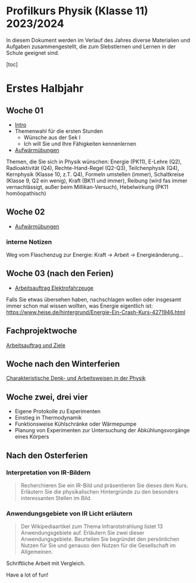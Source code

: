 Profilkurs Physik (Klasse 11) 2023/2024
======================

In diesem Dokument werden im Verlauf des Jahres diverse Materialien und Aufgaben zusammengestellt, die zum Slebstlernen und Lernen in der Schule geeignet sind.

[toc]

# Erstes Halbjahr

## Woche 01

- [Intro](./00_Intro.slides.md)
- Themenwahl für die ersten Stunden
    - Wünsche aus der Sek I
    - Ich will Sie und Ihre Fähigkeiten kennenlernen
- [Aufwärmübungen](./01_Aufgaben_Aufwärmen.md)

Themen, die Sie sich in Physik wünschen: Energie (PK11), E-Lehre (Q2), Radioaktivität (Q4), Rechte-Hand-Regel (Q2-Q3), Teilchenphysik (Q4), Kernphysik (Klasse 10, z.T. Q4), Formeln umstellen (immer), Schaltkreise (Klasse 9, Q2 ein wenig), Kraft (BK11 und immer), Reibung (wird fas immer vernachlässigt, außer beim Millikan-Versuch), Hebelwirkung (PK11 homöopathisch)

## Woche 02
- [Aufwärmübungen](./01_Aufgaben_Aufwärmen.md)

### interne Notizen

Weg vom Flaschenzug zur Energie: Kraft -> Arbeit -> Energieänderung...

## Woche 03 (nach den Ferien)

- [Arbeitsauftrag Elektrofahrzeuge](./02_Aufgaben_Elektrofahrzeuge.md)

Falls Sie etwas übersehen haben, nachschlagen wollen oder insgesamt immer schon mal wissen wollten, was Energie eigentlich ist: https://www.heise.de/hintergrund/Energie-Ein-Crash-Kurs-4271946.html

## Fachprojektwoche

[Arbeitsauftrag und Ziele](03_Fachprojektwoche.md)

## Woche nach den Winterferien

[Charakteristische Denk- und Arbeitsweisen in der Physik](04_Methoden_Physik.md)

## Woche zwei, drei vier

- Eigene Protokolle zu Experimenten
- Einstieg in Thermodynamik
- Funktionsweise Kühlschränke oder Wärmepumpe
- Planung von Experimenten zur Untersuchung der Abkühlungsvorgänge eines Körpers

## Nach den Osterferien

### Interpretation von IR-Bildern

> Recherchieren Sie ein IR-Bild und präsentieren Sie dieses dem Kurs. Erläutern Sie die physikalischen Hintergründe zu den besonders interessanten Stellen im Bild.

### Anwendungsgebiete von IR Licht erläutern

> Der Wikipediaartikel zum Thema Infrarotstrahlung listet 13 Anwendungsgebiete auf. Erläutern Sie zwei dieser Anwendungsgebiete. Beurteilen Sie begründet den persönlichen Nutzen für Sie und genauso den Nutzen für die Gesellschaft im Allgemeinen.

Schriftliche Arbeit mit Vergleich.

Have a lot of fun!